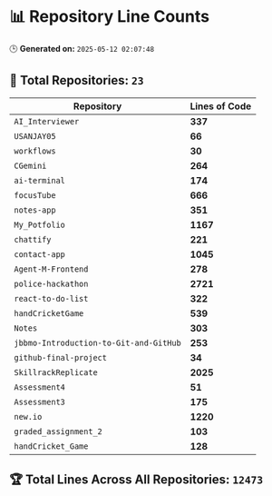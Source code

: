 # 📊 Repository Line Counts
🕒 **Generated on:** `2025-05-12 02:07:48`

## 🔹 **Total Repositories:** `23`

| Repository | Lines of Code |
|------------|--------------|
| `AI_Interviewer` | **337** |
| `USANJAY05` | **66** |
| `workflows` | **30** |
| `CGemini` | **264** |
| `ai-terminal` | **174** |
| `focusTube` | **666** |
| `notes-app` | **351** |
| `My_Potfolio` | **1167** |
| `chattify` | **221** |
| `contact-app` | **1045** |
| `Agent-M-Frontend` | **278** |
| `police-hackathon` | **2721** |
| `react-to-do-list` | **322** |
| `handCricketGame` | **539** |
| `Notes` | **303** |
| `jbbmo-Introduction-to-Git-and-GitHub` | **253** |
| `github-final-project` | **34** |
| `SkillrackReplicate` | **2025** |
| `Assessment4` | **51** |
| `Assessment3` | **175** |
| `new.io` | **1220** |
| `graded_assignment_2` | **103** |
| `handCricket_Game` | **128** |
## 🏆 **Total Lines Across All Repositories:** `12473`
